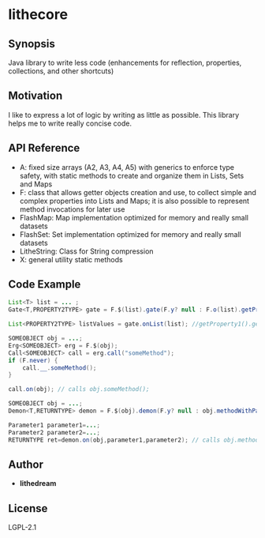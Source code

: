 # lithecore

## Synopsis

Java library to write less code (enhancements for reflection, properties, collections, and other shortcuts)

## Motivation

I like to express a lot of logic by writing as little as possible. This library helps me to write really concise code.

## API Reference

* A: fixed size arrays (A2, A3, A4, A5) with generics to enforce type safety, with static methods to create and organize them in Lists, Sets and Maps
* F: class that allows getter objects creation and use, to collect simple and complex properties into Lists and Maps; it is also possible to represent method invocations for later use
* FlashMap: Map implementation optimized for memory and really small datasets
* FlashSet: Set implementation optimized for memory and really small datasets
* LitheString: Class for String compression
* X: general utility static methods

## Code Example
```java
List<T> list = ... ;
Gate<T,PROPERTY2TYPE> gate = F.$(list).gate(F.y? null : F.o(list).getProperty1().getProperty2(),"getProperty1().getProperty2()");

List<PROPERTY2TYPE> listValues = gate.onList(list); //getProperty1().getProperty2() is called on every T in list
```

```java
SOMEOBJECT obj = ...;
Erg<SOMEOBJECT> erg = F.$(obj);
Call<SOMEOBJECT> call = erg.call("someMethod");
if (F.never) {
    call.__.someMethod();
}

call.on(obj); // calls obj.someMethod();
```

```java
SOMEOBJECT obj = ...;
Demon<T,RETURNTYPE> demon = F.$(obj).demon(F.y? null : obj.methodWithParams(F.o(Parameter1.class),F.o(Parameter2.class)),"methodWithParams()");

Parameter1 parameter1=...;
Parameter2 parameter2=...;
RETURNTYPE ret=demon.on(obj,parameter1,parameter2); // calls obj.methodWithParams(parameter1,parameter2)
```

## Author

* **lithedream**

## License

LGPL-2.1
